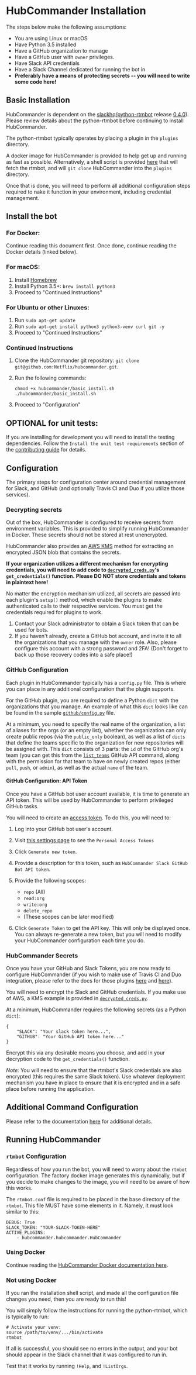 HubCommander Installation
=====================

The steps below make the following assumptions:
* You are using Linux or macOS
* Have Python 3.5 installed
* Have a GitHub organization to manage
* Have a GitHub user with `owner` privileges.
* Have Slack API credentials
* Have a Slack Channel dedicated for running the bot in
* **Preferably have a means of protecting secrets -- you will need to write some code here!**

Basic Installation
-----------------
HubCommander is dependent on the [slackhq/python-rtmbot](https://github.com/slackhq/python-rtmbot) 
release [0.4.0](https://github.com/slackhq/python-rtmbot/releases/tag/0.4.0)). Please review details about the
python-rtmbot before continuing to install HubCommander.

The python-rtmbot typically operates by placing a plugin in the `plugins` directory.

A docker image for HubCommander is provided to help get up and running as fast as possible. Alternatively, 
a shell script is provided [here](https://github.com/Netflix/hubcommander/blob/master/basic_install.sh)
that will fetch the rtmbot, and will `git clone` HubCommander into the `plugins` directory.

Once that is done, you will need to perform all additional configuration steps required to nake it function in your
environment, including credential management.

Install the bot
--------------

### For Docker:

Continue reading this document first. Once done, continue reading the Docker details (linked below).

### For macOS:

1. Install [Homebrew](http://brew.sh)
2. Install Python 3.5+: `brew install python3`
3. Proceed to "Continued Instructions"

### For Ubuntu or other Linuxes:

1. Run `sudo apt-get update`
2. Run `sudo apt-get install python3 python3-venv curl git -y`
3. Proceed to "Continued Instructions"

### Continued Instructions

1. Clone the HubCommander git repository: `git clone git@github.com:Netflix/hubcommander.git`.
2. Run the following commands:

   ```
   chmod +x hubcommander/basic_install.sh
   ./hubcommander/basic_install.sh
   ```
3. Proceed to "Configuration"

## OPTIONAL for unit tests:
If you are installing for development you will need to install the testing dependencies. 
Follow the `Install the unit test requirements` section of the [contributing guide](contributing.md#install-the-unit-test-requirements) for details.


Configuration
--------------

The primary steps for configuration center around credential management for Slack, and GitHub
(and optionally Travis CI and Duo if you utilize those services).

### Decrypting secrets

Out of the box, HubCommander is configured to receive secrets from environment variables. This is provided
to simplify running HubCommander in Docker. These secrets should not be stored at rest unencrypted.

HubCommander also provides an [AWS KMS](https://aws.amazon.com/kms/) method for extracting an encrypted
JSON blob that contains the secrets.

**If your organization utilizes a different mechanism for encrypting credentials, you will need to add code 
to [`decrypted_creds.py`](https://github.com/Netflix/hubcommander/blob/master/decrypt_creds.py)'s
`get_credentials()` function.** __Please DO NOT store credentials and tokens in plaintext here!__

No matter the encryption mechanism utilized, all secrets are passed into each plugin's `setup()` method, which
enable the plugins to make authenticated calls to their respective services. You must get the credentials 
required for plugins to work.

1. Contact your Slack administrator to obtain a Slack token that can be used for bots.
2. If you haven't already, create a GitHub bot account, and invite it to all the organizations that 
   you manage with the `owner` role. Also, please configure this account with a strong password
   and 2FA! (Don't forget to back up those recovery codes into a safe place!)

### GitHub Configuration

Each plugin in HubCommander typically has a `config.py` file. This is where you can place in any additional
configuration that the plugin supports.

For the GitHub plugin, you are required to define a Python `dict` with the organizations that you manage. An example
of what this `dict` looks like can be found in the sample
[`github/config.py`](https://github.com/Netflix/hubcommander/blob/master/github/config.py) file.

At a minimum, you need to specify the real name of the organization, a list of aliases for the orgs (or an empty list),
whether the organization can only create public repos (via the `public_only` boolean), as well as 
a list of `dicts` that define the teams specific to the organization for new repositories will be assigned with. 
This `dict` consists of 3 parts:
the `id` of the GitHub org's team (you can get this from the
[`list_teams`](https://developer.github.com/v3/orgs/teams/#list-teams) GitHub API command, along with the 
permission for that team to have on newly created repos (either `pull`, `push`, or `admin`),
as well as the actual `name` of the team.

#### GitHub Configuration: API Token

Once you have a GitHub bot user account available, it is time to generate an API token. This will be used
by HubCommander to perform privileged GitHub tasks.

You will need to create an [access token](https://help.github.com/articles/creating-an-access-token-for-command-line-use/).
To do this, you will need to:

1. Log into your GitHub bot user's account.
2. Visit [this settings page](https://github.com/settings/tokens) to see the `Personal Access Tokens`
3. Click `Generate new token`.
4. Provide a description for this token, such as `HubCommander Slack GitHub Bot API token`.
5. Provide the following scopes:

   - `repo` (All)
   - `read:org`
   - `write:org`
   - `delete_repo`
   - (These scopes can be later modified)

6. Click `Generate Token` to get the API key. This will only be displayed once. You can always re-generate 
   a new token, but you will need to modify your HubCommander configuration each time you do.

### HubCommander Secrets

Once you have your GitHub and Slack Tokens, you are now ready to configure HubCommander (if you wish to make use
of Travis CI and Duo integration, please refer to the docs for those plugins
[here](travis_ci.md) and [here](authentication.md)).

You will need to encrypt the Slack and GitHub credentials. If you make use of AWS, a KMS example is provided 
in [`decrypted_creds.py`](https://github.com/Netflix/hubcommander/blob/master/decrypt_creds.py).

At a minimum, HubCommander requires the following secrets (as a Python `dict`):
```
{
    "SLACK": "Your slack token here...",
    "GITHUB": "Your GitHub API token here..."
}
```

Encrypt this via any desirable means you choose, and add in your decryption code to the `get_credentials()` function.

*Note:* You will need to ensure that the rtmbot's Slack credentials are also encrypted (this requires the 
same Slack token). Use whatever deployment mechanism you have in place to ensure that it is encrypted and 
in a safe place before running the application.

## Additional Command Configuration

Please refer to the documentation [here](command_config.md) for additional details.

Running HubCommander
-------------------

### `rtmbot` Configuration

Regardless of how you run the bot, you will need to worry about the `rtmbot` configuration. The factory docker image
generates this dynamically, but if you decide to make changes to the image, you will need to be aware of how
this works.

The `rtmbot.conf` file is required to be placed in the base directory of the `rtmbot`.  This file MUST have some 
elements in it. Namely, it must look similar to this:

```
DEBUG: True
SLACK_TOKEN: "YOUR-SLACK-TOKEN-HERE"
ACTIVE_PLUGINS:
    - hubcommander.hubcommander.HubCommander
```


### Using Docker

Continue reading the [HubCommander Docker documentation here](docker.md).

### Not using Docker

If you ran the installation shell script, and made all the configuration file changes you need, then you
are ready to run this!

You will simply follow the instructions for running the python-rtmbot, which is typically to run:
```
# Activate your venv:
source /path/to/venv/.../bin/activate
rtmbot
```
If all is successful, you should see no errors in the output, and your bot should appear in the Slack channel
that it was configured to run in.

Test that it works by running `!Help`, and `!ListOrgs`.
